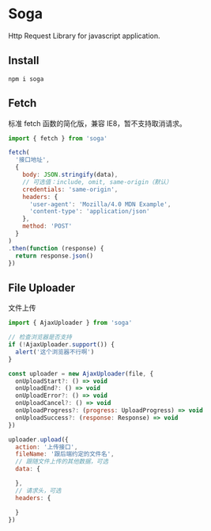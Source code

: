 # Soga

Http Request Library for javascript application.


## Install

```
npm i soga
```

## Fetch

标准 fetch 函数的简化版，兼容 IE8，暂不支持取消请求。

```js
import { fetch } from 'soga'

fetch(
  '接口地址',
  {
    body: JSON.stringify(data),
    // 可选值：include, omit, same-origin（默认）
    credentials: 'same-origin',
    headers: {
      'user-agent': 'Mozilla/4.0 MDN Example',
      'content-type': 'application/json'
    },
    method: 'POST'
  }
)
.then(function (response) {
  return response.json()
})
```

## File Uploader

文件上传

```js
import { AjaxUploader } from 'soga'

// 检查浏览器是否支持
if (!AjaxUploader.support()) {
  alert('这个浏览器不行啊')
}

const uploader = new AjaxUploader(file, {
  onUploadStart?: () => void
  onUploadEnd?: () => void
  onUploadError?: () => void
  onUploadCancel?: () => void
  onUploadProgress?: (progress: UploadProgress) => void
  onUploadSuccess?: (response: Response) => void
})

uploader.upload({
  action: '上传接口',
  fileName: '跟后端约定的文件名',
  // 跟随文件上传的其他数据，可选
  data: {

  },
  // 请求头，可选
  headers: {

  }
})
```